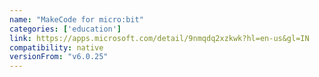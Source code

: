 ```yaml
---
name: "MakeCode for micro:bit"
categories: ['education']
link: https://apps.microsoft.com/detail/9nmqdq2xzkwk?hl=en-us&gl=IN
compatibility: native
versionFrom: "v6.0.25"
---
```


